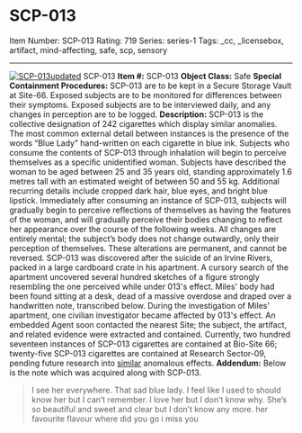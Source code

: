 # SCP-013
Item Number: SCP-013
Rating: 719
Series: series-1
Tags: _cc, _licensebox, artifact, mind-affecting, safe, scp, sensory

---

[![SCP-013updated](https://scp-wiki.wdfiles.com/local--resized-images/scp-013/SCP-013updated/medium.jpg)](https://scp-wiki.wdfiles.com/local--files/scp-013/SCP-013updated)
SCP-013
**Item #:** SCP-013
**Object Class:** Safe
**Special Containment Procedures:** SCP-013 are to be kept in a Secure Storage Vault at Site-66. Exposed subjects are to be monitored for differences between their symptoms. Exposed subjects are to be interviewed daily, and any changes in perception are to be logged.
**Description:** SCP-013 is the collective designation of 242 cigarettes which display similar anomalies. The most common external detail between instances is the presence of the words “Blue Lady” hand-written on each cigarette in blue ink.
Subjects who consume the contents of SCP-013 through inhalation will begin to perceive themselves as a specific unidentified woman. Subjects have described the woman to be aged between 25 and 35 years old, standing approximately 1.6 metres tall with an estimated weight of between 50 and 55 kg. Additional recurring details include cropped dark hair, blue eyes, and bright blue lipstick.
Immediately after consuming an instance of SCP-013, subjects will gradually begin to perceive reflections of themselves as having the features of the woman, and will gradually perceive their bodies changing to reflect her appearance over the course of the following weeks. All changes are entirely mental; the subject’s body does not change outwardly, only their perception of themselves. These alterations are permanent, and cannot be reversed.
SCP-013 was discovered after the suicide of an Irvine Rivers, packed in a large cardboard crate in his apartment. A cursory search of the apartment uncovered several hundred sketches of a figure strongly resembling the one perceived while under 013's effect. Miles' body had been found sitting at a desk, dead of a massive overdose and draped over a handwritten note, transcribed below.
During the investigation of Miles' apartment, one civilian investigator became affected by 013's effect. An embedded Agent soon contacted the nearest Site; the subject, the artifact, and related evidence were extracted and contained.
Currently, two hundred seventeen instances of SCP-013 cigarettes are contained at Bio-Site 66; twenty-five SCP-013 cigarettes are contained at Research Sector-09, pending future research into [similar](/scp-1890) anomalous effects.
**Addendum:** Below is the note which was acquired along with SCP-013.
> I see her everywhere. That sad blue lady.
> I feel like I used to should know her but I can’t remember. I love her but I don’t know why. She’s so beautiful and sweet and clear but I don’t know any more.
> her favourite flavour
> where did you go
> i miss you